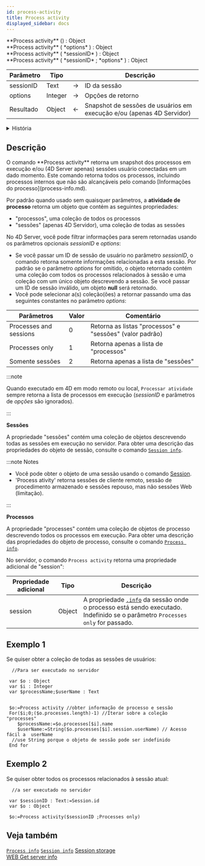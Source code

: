 ```yaml
---
id: process-activity
title: Process activity
displayed_sidebar: docs
---
```


<!--REF #_command_.Process activity.Syntax-->**Process activity** () : Object<br/>**Process activity** ( *options* ) : Object<br/>**Process activity** ( *sessionID* ) : Object<br/>**Process activity** ( *sessionID* ; *options* ) : Object<!-- END REF-->

<!--REF #_command_.Process activity.Params-->

| Parâmetro | Tipo    |                             | Descrição                                                                                |
| --------- | ------- | --------------------------- | ---------------------------------------------------------------------------------------- |
| sessionID | Text    | &#8594; | ID da sessão                                                                             |
| options   | Integer | &#8594; | Opções de retorno                                                                        |
| Resultado | Object  | &#8592; | Snapshot de sessões de usuários em execução e/ou (apenas 4D Servidor) |

<!-- END REF-->

<details><summary>História</summary>

| Release | Mudanças                         |
| ------- | -------------------------------- |
| 20 R7   | Suporte do parâmetro *sessionID* |

</details>

## Descrição

<!--REF #_command_.Process activity.Summary-->O comando **Process activity** retorna um snapshot dos processos em execução e/ou (4D Server apenas) sessões usuário conectadas em um dado momento.<!-- END REF--> Este comando retorna todos os processos, incluindo processos internos que não são alcançáveis pelo comando [Informações do processo](process-info.md). 

Por padrão quando usado sem quaisquer parâmetros, a **atividade de processo** retorna um objeto que contém as seguintes propriedades:

- "processos", uma coleção de todos os processos
- "sessões" (apenas 4D Servidor), uma coleção de todas as sessões

No 4D Server, você pode filtrar informações para serem retornadas usando os parâmetros opcionais *sessionID* e *options*:

- Se você passar um ID de sessão de usuário no parâmetro *sessionID*, o comando retorna somente informações relacionadas a esta sessão. Por padrão se o parâmetro *options* for omitido, o objeto retornado contém uma coleção com todos os processos relacionados à sessão e uma coleção com um único objeto descrevendo a sessão. Se você passar um ID de sessão inválido, um objeto **null** será retornado.
- Você pode selecionar a(s) coleção(ões) a retornar passando uma das seguintes constantes no parâmetro *options*:

| Parâmetros             | Valor | Comentário                                                                  |
| ---------------------- | ----- | --------------------------------------------------------------------------- |
| Processes and sessions | 0     | Retorna as listas "processos" e "sessões" (valor padrão) |
| Processes only         | 1     | Retorna apenas a lista de "processos"                                       |
| Somente sessões        | 2     | Retorna apenas a lista de "sessões"                                         |

:::note

Quando executado em 4D em modo remoto ou local, `Processar atividade` sempre retorna a lista de processos em execução (*sessionID* e parâmetros de *opções* são ignorados).

:::

**Sessões**

A propriedade "sessões" contém uma coleção de objetos descrevendo todas as sessões em execução no servidor. Para obter uma descrição das propriedades do objeto de sessão, consulte o comando [`Session info`](session-info.md).

:::note Notes

- Você pode obter o objeto de uma sessão usando o comando [Session](session.md).
- 'Process ativity' retorna sessões de cliente remoto, sessão de procedimento armazenado e sessões repouso, mas não sessões Web (limitação).

:::

**Processos**

A propriedade "processes" contém uma coleção de objetos de processo descrevendo todos os processos em execução. Para obter uma descrição das propriedades do objeto de processo, consulte o comando [`Process info`](process-info.md).

No servidor, o comando `Process activity` retorna uma propriedade adicional de "session":

| Propriedade adicional | Tipo   | Descrição                                                                                                                                                                                    |   |
| --------------------- | ------ | -------------------------------------------------------------------------------------------------------------------------------------------------------------------------------------------- | - |
| session               | Object | A propriedade [`.info`](../API/SessionClass.md#info) da sessão onde o processo está sendo executado. Indefinido se o parâmetro `Processes only` for passado. |   |

## Exemplo 1

Se quiser obter a coleção de todas as sessões de usuários:

```4d
  //Para ser executado no servidor
 
 var $o : Object
 var $i : Integer
 var $processName;$userName : Text

 
 $o:=Process activity //obter informação de processo e sessão
 For($i;0;($o.processes.length)-1) //Iterar sobre a coleção "processes" 
    $processName:=$o.processes[$i].name
    $userName:=String($o.processes[$i].session.userName) // Acesso fácil a  userName
  //use String porque o objeto de sessão pode ser indefinido
 End for
```

## Exemplo 2

Se quiser obter todos os processos relacionados à sessão atual:

```4d
  //a ser executado no servidor
 
 var $sessionID : Text:=Session.id
 var $o : Object
 
 $o:=Process activity($sessionID ;Processes only)

```

## Veja também

[`Process info`](process-info.md)
[`Session info`](session-info.md)
[Session storage](session-storage.md)\
[WEB Get server info](../commands-legacy/web-get-server-info.md)